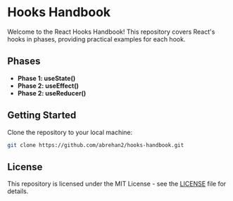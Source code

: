 # Hooks Handbook

Welcome to the React Hooks Handbook! This repository covers React's hooks in phases, providing practical examples for each hook.

## Phases

- **Phase 1: useState()**
- **Phase 2: useEffect()**
- **Phase 2: useReducer()**

## Getting Started

Clone the repository to your local machine:

```bash
git clone https://github.com/abrehan2/hooks-handbook.git
```

## License

This repository is licensed under the MIT License - see the [LICENSE](LICENSE) file for details.
